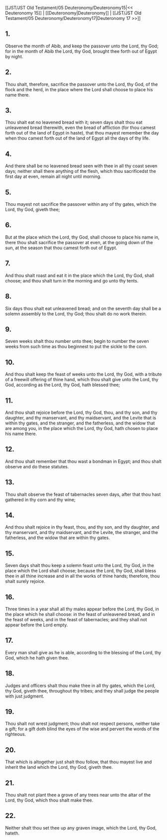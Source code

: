 [[JST/JST Old Testament/05 Deuteronomy/Deuteronomy15|<< Deuteronomy 15]] | [[Deuteronomy|Deuteronomy]] | [[JST/JST Old Testament/05 Deuteronomy/Deuteronomy17|Deuteronomy 17 >>]]
## 1.
Observe the month of Abib, and keep the passover unto the Lord, thy God; for in the month of Abib the Lord, thy God, brought thee forth out of Egypt by night.
## 2.
Thou shalt, therefore, sacrifice the passover unto the Lord, thy God, of the flock and the herd, in the place where the Lord shall choose to place his name there.
## 3.
Thou shalt eat no leavened bread with it; seven days shalt thou eat unleavened bread therewith, even the bread of affliction (for thou camest forth out of the land of Egypt in haste), that thou mayest remember the day when thou camest forth out of the land of Egypt all the days of thy life.
## 4.
And there shall be no leavened bread seen with thee in all thy coast seven days; neither shall there anything of the flesh, which thou sacrificedst the first day at even, remain all night until morning.
## 5.
Thou mayest not sacrifice the passover within any of thy gates, which the Lord, thy God, giveth thee;
## 6.
But at the place which the Lord, thy God, shall choose to place his name in, there thou shalt sacrifice the passover at even, at the going down of the sun, at the season that thou camest forth out of Egypt.
## 7.
And thou shalt roast and eat it in the place which the Lord, thy God, shall choose; and thou shalt turn in the morning and go unto thy tents.
## 8.
Six days thou shalt eat unleavened bread; and on the seventh day shall be a solemn assembly to the Lord, thy God; thou shalt do no work therein.
## 9.
Seven weeks shalt thou number unto thee; begin to number the seven weeks from such time as thou beginnest to put the sickle to the corn.
## 10.
And thou shalt keep the feast of weeks unto the Lord, thy God, with a tribute of a freewill offering of thine hand, which thou shalt give unto the Lord, thy God, according as the Lord, thy God, hath blessed thee;
## 11.
And thou shalt rejoice before the Lord, thy God, thou, and thy son, and thy daughter, and thy manservant, and thy maidservant, and the Levite that is within thy gates, and the stranger, and the fatherless, and the widow that are among you, in the place which the Lord, thy God, hath chosen to place his name there.
## 12.
And thou shalt remember that thou wast a bondman in Egypt; and thou shalt observe and do these statutes.
## 13.
Thou shalt observe the feast of tabernacles seven days, after that thou hast gathered in thy corn and thy wine;
## 14.
And thou shalt rejoice in thy feast, thou, and thy son, and thy daughter, and thy manservant, and thy maidservant, and the Levite, the stranger, and the fatherless, and the widow that are within thy gates.
## 15.
Seven days shalt thou keep a solemn feast unto the Lord, thy God, in the place which the Lord shall choose; because the Lord, thy God, shall bless thee in all thine increase and in all the works of thine hands; therefore, thou shalt surely rejoice.
## 16.
Three times in a year shall all thy males appear before the Lord, thy God, in the place which he shall choose: in the feast of unleavened bread, and in the feast of weeks, and in the feast of tabernacles; and they shall not appear before the Lord empty.
## 17.
Every man shall give as he is able, according to the blessing of the Lord, thy God, which he hath given thee.
## 18.
Judges and officers shalt thou make thee in all thy gates, which the Lord, thy God, giveth thee, throughout thy tribes; and they shall judge the people with just judgment.
## 19.
Thou shalt not wrest judgment; thou shalt not respect persons, neither take a gift; for a gift doth blind the eyes of the wise and pervert the words of the righteous.
## 20.
That which is altogether just shalt thou follow, that thou mayest live and inherit the land which the Lord, thy God, giveth thee.
## 21.
Thou shalt not plant thee a grove of any trees near unto the altar of the Lord, thy God, which thou shalt make thee.
## 22.
Neither shalt thou set thee up any graven image, which the Lord, thy God, hateth.

